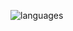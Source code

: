 
<!-- ![summary](https://github-readme-stats.vercel.app/api?username=christhefrog&show-icons=true&theme=dracula&hide=contribs) -->
![languages](https://github-readme-stats.vercel.app/api/top-langs/?username=christhefrog&hide=holyc&theme=dracula&layout=compact)
